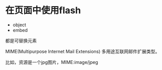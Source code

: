 # 在页面中使用flash

* object
* embed

都是可替换元素

MIME(Multipurpose Internet Mail Extensions)
多用途互联网邮件扩展类型。

比如，资源是一个jpg图片，MIME:image/jpeg